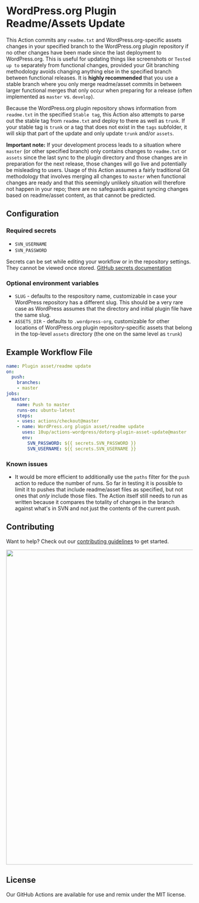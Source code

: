 # WordPress.org Plugin Readme/Assets Update

This Action commits any `readme.txt` and WordPress.org-specific assets changes in your specified branch to the WordPress.org plugin repository if no other changes have been made since the last deployment to WordPress.org. This is useful for updating things like screenshots or `Tested up to` separately from functional changes, provided your Git branching methodology avoids changing anything else in the specified branch between functional releases. It is **highly recommended** that you use a stable branch where you only merge readme/asset commits in between larger functional merges that only occur when preparing for a release (often implemented as `master` vs. `develop`).

Because the WordPress.org plugin repository shows information from `readme.txt` in the specified `Stable tag`, this Action also attempts to parse out the stable tag from `readme.txt` and deploy to there as well as `trunk`. If your stable tag is `trunk` or a tag that does not exist in the `tags` subfolder, it will skip that part of the update and only update `trunk` and/or `assets`.

**Important note:** If your development process leads to a situation where `master` (or other specified branch) only contains changes to `readme.txt` or `assets` since the last sync to the plugin directory and those changes are in preparation for the next release, those changes will go live and potentially be misleading to users. Usage of this Action assumes a fairly traditional Git methodology that involves merging all changes to `master` when functional changes are ready and that this seemingly unlikely situation will therefore not happen in your repo; there are no safeguards against syncing changes based on readme/asset content, as that cannot be predicted.

## Configuration

### Required secrets
* `SVN_USERNAME`
* `SVN_PASSWORD`

Secrets can be set while editing your workflow or in the repository settings. They cannot be viewed once stored. [GitHub secrets documentation](https://developer.github.com/actions/creating-workflows/storing-secrets/)

### Optional environment variables
* `SLUG` - defaults to the respository name, customizable in case your WordPress repository has a different slug. This should be a very rare case as WordPress assumes that the directory and initial plugin file have the same slug.
* `ASSETS_DIR` - defaults to `.wordpress-org`, customizable for other locations of WordPress.org plugin repository-specific assets that belong in the top-level `assets` directory (the one on the same level as `trunk`)

## Example Workflow File
```yml
name: Plugin asset/readme update
on:
  push:
    branches:
    - master
jobs:
  master:
    name: Push to master
    runs-on: ubuntu-latest
    steps:
    - uses: actions/checkout@master
    - name: WordPress.org plugin asset/readme update
      uses: 10up/actions-wordpress/dotorg-plugin-asset-update@master
      env:
        SVN_PASSWORD: ${{ secrets.SVN_PASSWORD }}
        SVN_USERNAME: ${{ secrets.SVN_USERNAME }}
```

### Known issues
* It would be more efficient to additionally use the `paths` filter for the `push` action to reduce the number of runs. So far in testing it is possible to limit it to pushes that include readme/asset files as specified, but not ones that *only* include those files. The Action itself still needs to run as written because it compares the totality of changes in the branch against what's in SVN and not just the contents of the current push.

## Contributing
Want to help? Check out our [contributing guidelines](../CONTRIBUTING.md) to get started.

<p align="center">
<a href="http://10up.com/contact/"><img src="https://10updotcom-wpengine.s3.amazonaws.com/uploads/2016/10/10up-Github-Banner.png" width="850"></a>
</p>

## License

Our GitHub Actions are available for use and remix under the MIT license.

